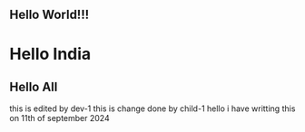 ## Hello World!!!
# Hello India
## Hello All
this is edited by dev-1
this is change done by child-1
hello i have writting this on 11th of september 2024
